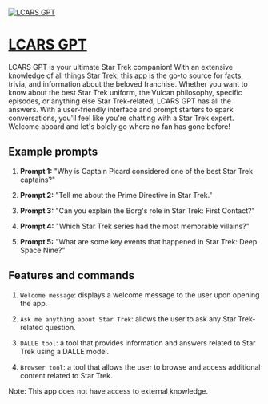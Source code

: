 [![LCARS GPT](https://files.oaiusercontent.com/file-vA2zolFKXN6Upy4DqkHD5ljW?se=2123-10-17T22%3A31%3A24Z&sp=r&sv=2021-08-06&sr=b&rscc=max-age%3D31536000%2C%20immutable&rscd=attachment%3B%20filename%3D92314490-785d-49b1-b60e-70f258c491bc.png&sig=WwbTSclQGftTr1WV7tVC2lPV1FPMVN480y0AR2Yl4vE%3D)](https://chat.openai.com/g/g-ySia6uA2h-lcars-gpt)

# [LCARS GPT](https://chat.openai.com/g/g-ySia6uA2h-lcars-gpt)

LCARS GPT is your ultimate Star Trek companion! With an extensive knowledge of all things Star Trek, this app is the go-to source for facts, trivia, and information about the beloved franchise. Whether you want to know about the best Star Trek uniform, the Vulcan philosophy, specific episodes, or anything else Star Trek-related, LCARS GPT has all the answers. With a user-friendly interface and prompt starters to spark conversations, you'll feel like you're chatting with a Star Trek expert. Welcome aboard and let's boldly go where no fan has gone before!

## Example prompts

1. **Prompt 1:** "Why is Captain Picard considered one of the best Star Trek captains?"

2. **Prompt 2:** "Tell me about the Prime Directive in Star Trek."

3. **Prompt 3:** "Can you explain the Borg's role in Star Trek: First Contact?"

4. **Prompt 4:** "Which Star Trek series had the most memorable villains?"

5. **Prompt 5:** "What are some key events that happened in Star Trek: Deep Space Nine?"

## Features and commands

1. `Welcome message`: displays a welcome message to the user upon opening the app.

2. `Ask me anything about Star Trek`: allows the user to ask any Star Trek-related question.

3. `DALLE tool`: a tool that provides information and answers related to Star Trek using a DALLE model.

4. `Browser tool`: a tool that allows the user to browse and access additional content related to Star Trek.

Note: This app does not have access to external knowledge.